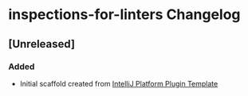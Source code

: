 <!-- Keep a Changelog guide -> https://keepachangelog.com -->

# inspections-for-linters Changelog

## [Unreleased]
### Added
- Initial scaffold created from [IntelliJ Platform Plugin Template](https://github.com/JetBrains/intellij-platform-plugin-template)
